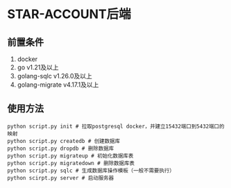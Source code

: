 # STAR-ACCOUNT后端

## 前置条件
1. docker
2. go v1.21及以上
3. golang-sqlc v1.26.0及以上
4. golang-migrate v4.17.1及以上

## 使用方法

```shell
python script.py init # 拉取postgresql docker，并建立15432端口到5432端口的映射
python script.py createdb # 创建数据库
python script.py dropdb # 删除数据库
python script.py migrateup # 初始化数据库表
python script.py migratedown # 删除数据库表
python script.py sqlc # 生成数据库操作模板（一般不需要执行）
python scirpt.py server # 启动服务器
```